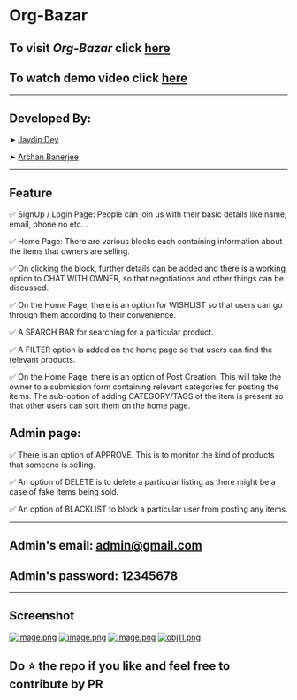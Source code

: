 # **Org-Bazar**
## To visit *Org-Bazar* click [here](https://org-bazar.netlify.app/)
## To watch demo video click [here](https://youtu.be/qKTN-udyIOU)

<hr/>

## **Developed By**:
 ➤ [Jaydip Dey](https://github.com/jaydip1235)

 ➤ [Archan Banerjee](https://github.com/ArchanJS)

<hr/>

 ## **Feature**
✅ SignUp / Login Page: People can join us with their basic details like name, email, phone no etc. .

✅ Home Page: There are various blocks each containing
information about the items that owners are selling.

✅ On clicking the block, further details can be added and there is a working option to CHAT WITH OWNER, so that negotiations and
other things can be discussed.

✅ On the Home Page, there is an option for WISHLIST so that
users can go through them according to their convenience.

✅ A SEARCH BAR for searching for a particular product.

✅ A FILTER option is added on the home page so that users can find the relevant products.

✅ On the Home Page, there is an option of Post Creation. This will take the owner to a submission form containing relevant categories for posting the items. The sub-option of adding CATEGORY/TAGS of the item is present so that other users can sort them on the home page.
## Admin page:
✅ There is an option of APPROVE. This is to monitor the kind of products that someone is selling.

✅ An option of DELETE is to delete a particular listing as there might be a case of fake items being sold.

✅ An option of BLACKLIST to block a particular user from posting any items.

<hr/>

## Admin's email: admin@gmail.com
## Admin's password: 12345678

<hr/>


## **Screenshot**
[![image.png](https://i.postimg.cc/jS2kGdXB/image.png)](https://postimg.cc/dhMBCFg9)
[![image.png](https://i.postimg.cc/pV0f3Q6X/image.png)](https://postimg.cc/9z7w792v)
[![image.png](https://i.postimg.cc/d3NqGxTF/image.png)](https://postimg.cc/2LvRDTw9)
[![obj11.png](https://i.postimg.cc/MZRcm7JF/obj11.png)](https://postimg.cc/V5fLYb6q)

## Do ⭐ the repo if you like and feel free to contribute by PR
